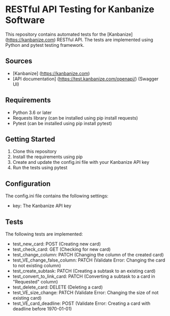 # RESTful API Testing for Kanbanize Software

This repository contains automated tests for the [Kanbanize] (https://kanbanize.com) RESTful API. The tests are implemented using Python and pytest testing framework.

## Sources

* [Kanbanize] (https://kanbanize.com)
* [API documentation] (https://test.kanbanize.com/openapi/) (Swagger UI)

## Requirements

* Python 3.6 or later
* Requests library (can be installed using pip install requests)
* Pytest (can be installed using pip install pytest)

## Getting Started

1. Clone this repository
2. Install the requirements using pip
3. Create and update the config.ini file with your Kanbanize API key
4. Run the tests using pytest

## Configuration

The config.ini file contains the following settings:

* key: The Kanbanize API key

## Tests

The following tests are implemented:

 * test_new_card: POST (Creating new card)
 * test_check_card: GET (Checking for new card)
 * test_change_column: PATCH (Changing the column of the created card)
 * test_VE_change_false_column: PATCH (Validate Error: Changing the card to not existing column)
 * test_create_subtask: PATCH (Creating a subtask to an existing card)
 * test_convert_to_link_card: PATCH (Converting a subtask to a card in "Requested" column)
 * test_delete_card: DELETE (Deleting a card)
 * test_VE_size_change: PATCH (Validate Error: Changing the size of not existing card)
 * test_VE_card_deadline: POST (Validate Error: Creating a card with deadline before 1970-01-01)
